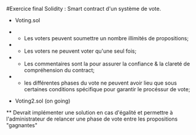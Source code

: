 #Exercice final Solidity : Smart contract d'un système de vote. 

* Voting.sol 

* * Les voters peuvent soumettre un nombre illimités de propositions;
* * Les voters ne peuvent voter qu'une seul fois;
* * Les commentaires sont la pour assurer la confiance & la clareté de compréhension du contract;
* * les différentes phases du vote ne peuvent avoir lieu que sous certaines conditions spécifique pour garantir le procéssur de vote;

* Voting2.sol (on going)

** Devrait implémenter une solution en cas d'égalité et permettre à l'administrateur de relancer une phase de vote entre les propositions "gagnantes"
